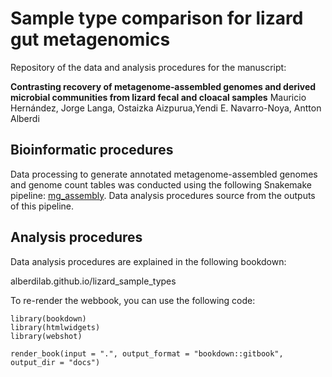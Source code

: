# Sample type comparison for lizard gut metagenomics
Repository of the data and analysis procedures for the manuscript:

**Contrasting recovery of metagenome‑assembled genomes and derived microbial communities from lizard fecal and cloacal samples**
Mauricio Hernández, Jorge Langa, Ostaizka Aizpurua,Yendi E. Navarro-Noya, Antton Alberdi

## Bioinformatic procedures

Data processing to generate annotated metagenome-assembled genomes and genome count tables was conducted using the following Snakemake pipeline: [mg_assembly](https://github.com/3d-omics/mg_assembly). Data analysis procedures source from the outputs of this pipeline.

## Analysis procedures

Data analysis procedures are explained in the following bookdown:

alberdilab.github.io/lizard_sample_types

To re-render the webbook, you can use the following code:

```{r render_webbook, warning=FALSE, comments="", message=FALSE}
library(bookdown)
library(htmlwidgets)
library(webshot)

render_book(input = ".", output_format = "bookdown::gitbook", output_dir = "docs")
```